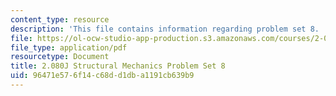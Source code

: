 ```yaml
---
content_type: resource
description: 'This file contains information regarding problem set 8. '
file: https://ol-ocw-studio-app-production.s3.amazonaws.com/courses/2-080j-structural-mechanics-fall-2013/96471e576f14c68dd1dba1191cb639b9_MIT2_080JF13_ProbSet_8.pdf
file_type: application/pdf
resourcetype: Document
title: 2.080J Structural Mechanics Problem Set 8
uid: 96471e57-6f14-c68d-d1db-a1191cb639b9
---
```

